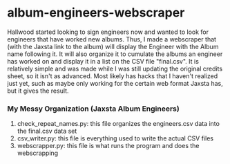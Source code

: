 # album-engineers-webscraper
Hallwood started looking to sign engineers now and wanted to look for engineers that have worked new albums. Thus, I made a webscraper that (with the Jaxsta link to the album) will display the Engineer with the Album name following it. It will also organize it to cumulate the albums an engineer has worked on and display it in a list on the CSV file "final.csv". It is relatively simple and was made while I was still updating the original credits sheet, so it isn't as advanced. Most likely has hacks that I haven't realized just yet, such as maybe only working for the certain web format Jaxsta has, but it gives the result.

### My Messy Organization (Jaxsta Album Engineers)

1. check_repeat_names.py: this file organizes the engineers.csv data into the final.csv data set
2. csv_writer.py: this file is everything used to write the actual CSV files
3. webscrapper.py: this file is what runs the program and does the webscrapping
